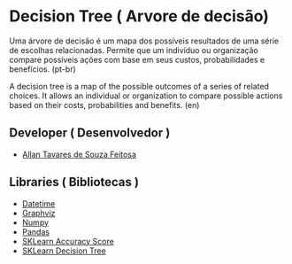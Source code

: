 # Decision Tree ( Arvore de decisão)

Uma árvore de decisão é um mapa dos possíveis resultados de uma série de escolhas relacionadas. Permite que um indivíduo ou organização compare possíveis ações com base em seus custos, probabilidades e benefícios. (pt-br)

A decision tree is a map of the possible outcomes of a series of related choices. It allows an individual or organization to compare possible actions based on their costs, probabilities and benefits. (en)


## Developer ( Desenvolvedor ) 

* [Allan Tavares de Souza Feitosa](https://github.com/SouzaAllan)

## Libraries ( Bibliotecas )

* [Datetime](https://docs.python.org/3/library/datetime.html)
* [Graphviz](https://graphviz.org/)
* [Numpy](https://numpy.org/)
* [Pandas](https://pandas.pydata.org/)
* [SKLearn Accuracy Score](https://scikit-learn.org/stable/modules/generated/sklearn.metrics.accuracy_score.html)
* [SKLearn Decision Tree](https://scikit-learn.org/stable/modules/tree.html)
